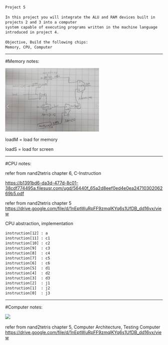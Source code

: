 ``````
Project 5

In this project you will integrate the ALU and RAM devices built in projects 2 and 3 into a computer
system capable of executing programs written in the machine language introduced in project 4.

Objective, Build the following chips:
Memory, CPU, Computer    
``````
-------------------
#Memory notes:

<img src="images/image.png" width="300">

loadM = load for memory

loadS = load for screen

----------------------------------

#CPU notes:

refer from nand2tetris chapter 6,
C-Instruction

https://b1391bd6-da3d-477d-8c01-38cdf774495a.filesusr.com/ugd/56440f_65a2d8eef0ed4e0ea2471030206269b5.pdf 



refer from nand2tetris chapter 5 https://drive.google.com/file/d/1nEptWuRpFF9zmqlKYq6s1UfDB_dd16vx/view 

CPU abstraction, implementation
```instruction[15] : to differ whether an instruction is an Address or a C-Instruction
instruction[12] : a
instruction[11] : c1
instruction[10] : c2
instruction[9]  : c3
instruction[8]  : c4
instruction[7]  : c5
instruction[6]  : c6
instruction[5]  : d1
instruction[4]  : d2
instruction[3]  : d3
instruction[2]  : j1
instruction[1]  : j2
instruction[0]  : j3
``````
-----------------------
#Computer notes:

<img src="images/image1.png" width="300">

refer from nand2tetris chapter 5, Computer Architecture, Testing Computer
https://drive.google.com/file/d/1nEptWuRpFF9zmqlKYq6s1UfDB_dd16vx/view